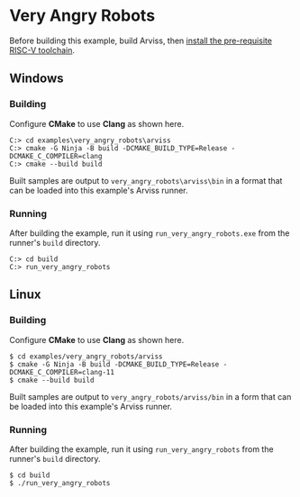 # Very Angry Robots

Before building this example, build Arviss, then [install the pre-requisite RISC-V toolchain](../../README.md).

## Windows

### Building

Configure **CMake** to use **Clang** as shown here.

```
C:> cd examples\very_angry_robots\arviss
C:> cmake -G Ninja -B build -DCMAKE_BUILD_TYPE=Release -DCMAKE_C_COMPILER=clang
C:> cmake --build build
```

Built samples are output to `very_angry_robots\arviss\bin` in a format that can be loaded into this example's Arviss
runner.

### Running

After building the example, run it using `run_very_angry_robots.exe` from the runner's `build` directory.

```
C:> cd build
C:> run_very_angry_robots
```

## Linux

### Building

Configure **CMake** to use **Clang** as shown here.

```shell
$ cd examples/very_angry_robots/arviss
$ cmake -G Ninja -B build -DCMAKE_BUILD_TYPE=Release -DCMAKE_C_COMPILER=clang-11
$ cmake --build build
```

Built samples are output to `very_angry_robots/arviss/bin` in a form that can be loaded into this example's Arviss
runner.

### Running

After building the example, run it using `run_very_angry_robots` from the runner's `build` directory.

```shell
$ cd build
$ ./run_very_angry_robots
```
